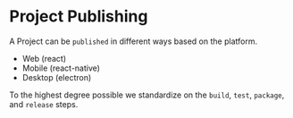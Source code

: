 # Project Publishing

A Project can be `published` in different ways based on the platform.  

- Web (react) 
- Mobile (react-native) 
- Desktop (electron)

To the highest degree possible we standardize on the `build`, `test`, `package`, and `release` steps.
